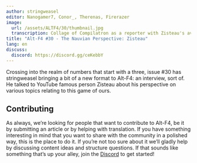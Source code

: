 ```yaml
---
author: stringweasel
editor: Nanogamer7, Conor_, Therenas, Firerazer
image:
  url: /assets/ALTF4/30/thumbnail.jpg
  transcription: Collage of Compilatron as a reporter with Zisteau's avatar in the background
title: "Alt-F4 #30 - The Nauvian Perspective: Zisteau"
lang: en
discuss:
  discord: https://discord.gg/ceKebbY
---
```


Crossing into the realm of numbers that start with a three, issue #30 has stringweasel bringing a bit of a new format to Alt-F4: an interview, sort of. He talked to YouTube famous person Zisteau about his perspective on various topics relating to this game of ours.

## Contributing

As always, we’re looking for people that want to contribute to Alt-F4, be it by submitting an article or by helping with translation. If you have something interesting in mind that you want to share with the community in a polished way, this is the place to do it. If you’re not too sure about it we’ll gladly help by discussing content ideas and structure questions. If that sounds like something that’s up your alley, join the [Discord](https://discord.gg/nxnCFkb) to get started!
